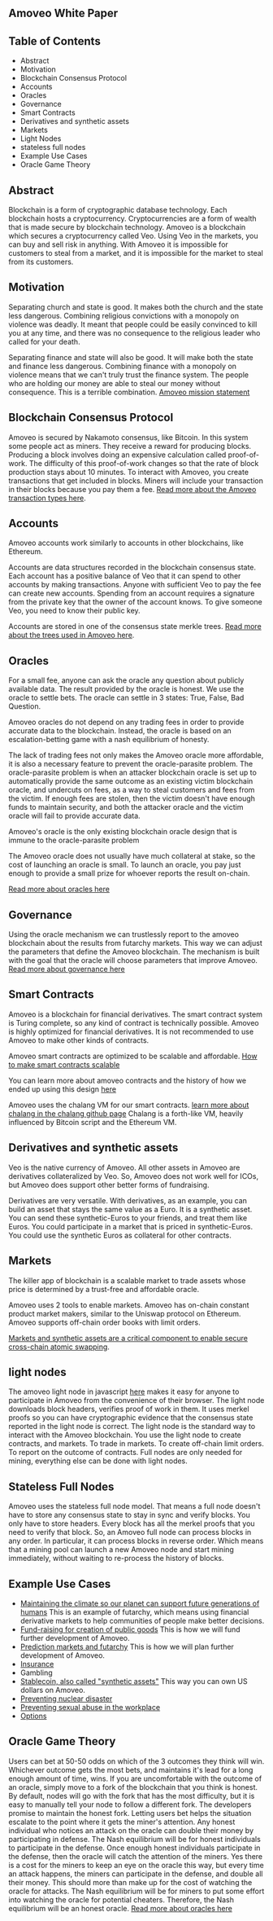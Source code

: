 ## Amoveo White Paper

## Table of Contents
* Abstract
* Motivation
* Blockchain Consensus Protocol
* Accounts
* Oracles
* Governance
* Smart Contracts 
* Derivatives and synthetic assets
* Markets
* Light Nodes
* stateless full nodes
* Example Use Cases
* Oracle Game Theory


## Abstract

Blockchain is a form of cryptographic database technology. Each blockchain hosts a cryptocurrency. Cryptocurrencies are a form of wealth that is made secure by blockchain technology.
Amoveo is a blockchain which secures a cryptocurrency called Veo.
Using Veo in the markets, you can buy and sell risk in anything.
With Amoveo it is impossible for customers to steal from a market, and it is impossible for the market to steal from its customers.


## Motivation

Separating church and state is good. It makes both the church and the state less dangerous.
Combining religious convictions with a monopoly on violence was deadly. It meant that people could be easily convinced to kill you at any time, and there was no consequence to the religious leader who called for your death. 

Separating finance and state will also be good. It will make both the state and finance less dangerous.
Combining finance with a monopoly on violence means that we can't truly trust the finance system. The people who are holding our money are able to steal our money without consequence. This is a terrible combination.
[Amoveo mission statement](mission_statement.md)


## Blockchain Consensus Protocol

Amoveo is secured by Nakamoto consensus, like Bitcoin. In this system some people act as miners. They receive a reward for producing blocks. Producing a block involves doing an expensive calculation called proof-of-work. The difficulty of this proof-of-work changes so that the rate of block production stays about 10 minutes.
To interact with Amoveo, you create transactions that get included in blocks. Miners will include your transaction in their blocks because you pay them a fee.
[Read more about the Amoveo transaction types here](design/transaction_types.md).


## Accounts

Amoveo accounts work similarly to accounts in other blockchains, like Ethereum.

Accounts are data structures recorded in the blockchain consensus state. Each account has a positive balance of Veo that it can spend to other accounts by making transactions. Anyone with sufficient Veo to pay the fee can create new accounts. Spending from an account requires a signature from the private key that the owner of the account knows. To give someone Veo, you need to know their public key.

Accounts are stored in one of the consensus state merkle trees. [Read more about the trees used in Amoveo here](design/trees.md).


## Oracles
For a small fee, anyone can ask the oracle any question about publicly available data.
The result provided by the oracle is honest.
We use the oracle to settle bets.
The oracle can settle in 3 states: True, False, Bad Question.

Amoveo oracles do not depend on any trading fees in order to provide accurate data to the blockchain.
Instead, the oracle is based on an escalation-betting game with a nash equilibrium of honesty.

The lack of trading fees not only makes the Amoveo oracle more affordable, it is also a necessary feature to prevent the oracle-parasite problem. The oracle-parasite problem is when an attacker blockchain oracle is set up to automatically provide the same outcome as an existing victim blockchain oracle, and undercuts on fees, as a way to steal customers and fees from the victim. If enough fees are stolen, then the victim doesn't have enough funds to maintain security, and both the attacker oracle and the victim oracle will fail to provide accurate data.

Amoveo's oracle is the only existing blockchain oracle design that is immune to the oracle-parasite problem

The Amoveo oracle does not usually have much collateral at stake, so the cost of launching an oracle is small. To launch an oracle, you pay just enough to provide a small prize for whoever reports the result on-chain.

[Read more about oracles here](design/oracle.md)


## Governance

Using the oracle mechanism we can trustlessly report to the amoveo blockchain about the results from futarchy markets. This way we can adjust the parameters that define the Amoveo blockchain. The mechanism is built with the goal that the oracle will choose parameters that improve Amoveo.
[Read more about governance here](design/governance.md)


## Smart Contracts

Amoveo is a blockchain for financial derivatives. The smart contract system is Turing complete, so any kind of contract is technically possible. Amoveo is highly optimized for financial derivatives. It is not recommended to use Amoveo to make other kinds of contracts.

Amoveo smart contracts are optimized to be scalable and affordable. [How to make smart contracts scalable](design/smart_contracts_as_derivatives.md) 

You can learn more about amoveo contracts and the history of how we ended up using this design [here](design/smart_contracts.md)

Amoveo uses the chalang VM for our smart contracts. [learn more about chalang in the chalang github page](https://github.com/zack-bitcoin/chalang) Chalang is a forth-like VM, heavily influenced by Bitcoin script and the Ethereum VM.


## Derivatives and synthetic assets

Veo is the native currency of Amoveo. All other assets in Amoveo are derivatives collateralized by Veo.
So, Amoveo does not work well for ICOs, but Amoveo does support other better forms of fundraising.

Derivatives are very versatile. 
With derivatives, as an example, you can build an asset that stays the same value as a Euro. It is a synthetic asset. 
You can send these synthetic-Euros to your friends, and treat them like Euros.
You could participate in a market that is priced in synthetic-Euros.
You could use the synthetic Euros as collateral for other contracts.


## Markets

The killer app of blockchain is a scalable market to trade assets whose price is determined by a trust-free and affordable oracle.

Amoveo uses 2 tools to enable markets.
Amoveo has on-chain constant product market makers, similar to the Uniswap protocol on Ethereum.
Amoveo supports off-chain order books with limit orders.

[Markets and synthetic assets are a critical component to enable secure cross-chain atomic swapping](design/state_channel_without_off_chain_market.md).


## light nodes

The amoveo light node in javascript [here](https://github.com/zack-bitcoin/light-node-amoveo) makes it easy for anyone to participate in Amoveo from the convenience of their browser.
The light node downloads block headers, verifies proof of work in them. It uses merkel proofs so you can have cryptographic evidence that the consensus state reported in the light node is correct.
The light node is the standard way to interact with the Amoveo blockchain. You use the light node to create contracts, and markets. To trade in markets. To create off-chain limit orders. To report on the outcome of contracts. 
Full nodes are only needed for mining, everything else can be done with light nodes.

## Stateless Full Nodes

Amoveo uses the stateless full node model. That means a full node doesn't have to store any consensus state to stay in sync and verify blocks. You only have to store headers. Every block has all the merkel proofs that you need to verify that block.
So, an Amoveo full node can process blocks in any order. In particular, it can process blocks in reverse order. Which means that a mining pool can launch a new Amoveo node and start mining immediately, without waiting to re-process the history of blocks.


## Example Use Cases

* [Maintaining the climate so our planet can support future generations of humans](use-cases-and-ideas/climate_maintenance.md) This is an example of futarchy, which means using financial derivative markets to help communities of people make better decisions.
* [Fund-raising for creation of public goods](use-cases-and-ideas/insured_crowdfund.md) This is how we will fund further development of Amoveo.
* [Prediction markets and futarchy](use-cases-and-ideas/prediction_market.md) This is how we will plan further development of Amoveo.
* [Insurance](use-cases-and-ideas/insurance.md)
* Gambling
* [Stablecoin, also called "synthetic assets"](use-cases-and-ideas/stablecoin.md) This way you can own US dollars on Amoveo.
* [Preventing nuclear disaster](use-cases-and-ideas/north_korea.md) 
* [Preventing sexual abuse in the workplace](use-cases-and-ideas/Harvey_Weinstein.md)
* [Options](use-cases-and-ideas/options.md)


## Oracle Game Theory
Users can bet at 50-50 odds on which of the 3 outcomes they think will win.
Whichever outcome gets the most bets, and maintains it's lead for a long enough amount of time, wins.
If you are uncomfortable with the outcome of an oracle, simply move to a fork of the blockchain that you think is honest.
By default, nodes will go with the fork that has the most difficulty, but it is easy to manually tell your node to follow a different fork.
The developers promise to maintain the honest fork.
Letting users bet helps the situation escalate to the point where it gets the miner's attention.
Any honest individual who notices an attack on the oracle can double their money by participating in defense.
The Nash equilibrium will be for honest individuals to participate in the defense. Once enough honest individuals participate in the defense, then the oracle will catch the attention of the miners.
Yes there is a cost for the miners to keep an eye on the oracle this way, but every time an attack happens, the miners can participate in the defense, and double all their money. This should more than make up for the cost of watching the oracle for attacks.
The Nash equilibrium will be for miners to put some effort into watching the oracle for potential cheaters.
Therefore, the Nash equilibrium will be an honest oracle.
[Read more about oracles here](design/oracle.md)

